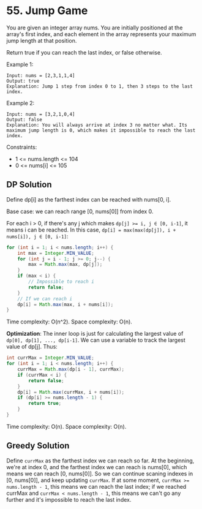 # 55. Jump Game
You are given an integer array nums. You are initially positioned at the array's first index, and each element in the array represents your maximum jump length at that position.

Return true if you can reach the last index, or false otherwise.

Example 1:

    Input: nums = [2,3,1,1,4]
    Output: true
    Explanation: Jump 1 step from index 0 to 1, then 3 steps to the last index.

Example 2:

    Input: nums = [3,2,1,0,4]
    Output: false
    Explanation: You will always arrive at index 3 no matter what. Its maximum jump length is 0, which makes it impossible to reach the last index.

Constraints:

* 1 <= nums.length <= 104
* 0 <= nums[i] <= 105

## DP Solution
Define dp[i] as the farthest index can be reached with nums[0, i].

Base case: we can reach range [0, nums[0]] from index 0.

For each i > 0, if there's any j which makes `dp[j] >= i, j ∈ [0, i-1]`, it means i can be reached. In this case, `dp[i] = max(max(dp[j]), i + nums[i]), j ∈ [0, i-1]`:


```java
for (int i = 1; i < nums.length; i++) {
    int max = Integer.MIN_VALUE;
    for (int j = i - 1; j >= 0; j--) {
        max = Math.max(max, dp[j]);
    }
    if (max < i) {
        // Impossible to reach i
        return false;
    }
    // If we can reach i
    dp[i] = Math.max(max, i + nums[i]);
}
```

Time complexity: O(n^2). Space complexity: O(n).

**Optimization**: The inner loop is just for calculating the largest value of `dp[0], dp[1], ..., dp[i-1]`. We can use a variable to track the largest value of dp[j]. Thus:

```java
int currMax = Integer.MIN_VALUE;
for (int i = 1; i < nums.length; i++) {
    currMax = Math.max(dp[i - 1], currMax);
    if (currMax < i) {
        return false;
    }
    dp[i] = Math.max(currMax, i + nums[i]);
    if (dp[i] >= nums.length - 1) {
        return true;
    }
}
```

Time complexity: O(n). Space complexity: O(n).

## Greedy Solution
Define `currMax` as the farthest index we can reach so far. At the beginning, we're at index 0, and the farthest index we can reach is nums[0], which means we can reach [0, nums[0]]. So we can continue scaning indexes in [0, nums[0]], and keep updating `currMax`. If at some moment, `currMax >= nums.length - 1`, this means we can reach the last index; if we reached currMax and `currMax < nums.length - 1`, this means we can't go any further and it's impossible to reach the last index.

